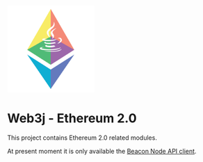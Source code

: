 <img src="Web3j-Eth2.png" alt="Web3j Ethereum 2.0" width="200"/>

Web3j - Ethereum 2.0
====================

This project contains Ethereum 2.0 related modules.

At present moment it is only available the [Beacon Node API client](beacon-node-api).
